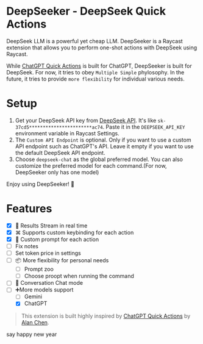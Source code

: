 # DeepSeeker - DeepSeek Quick Actions

DeepSeek LLM is a powerful yet cheap LLM. DeepSeeker is a Raycast extension that allows you to perform one-shot actions with DeepSeek using Raycast.

While [ChatGPT Quick Actions](https://www.raycast.com/alanzchen/chatgpt-quick-actions) is built for ChatGPT, DeepSeeker is built for DeepSeek. For now, it tries to obey `Multiple Simple` phylosophy. In the future, it tries to provide `more flexibility` for individual various needs.

# Setup
1. Get your DeepSeek API key from [DeepSeek API](https://platform.deepseek.com/api_keys). It's like `sk-37cd5***********************ac74`. Paste it in the `DEEPSEEK_API_KEY` environment variable in Raycast Settings.
2. The `Custom API Endpoint` is optional. Only if you want to use a custom API endpoint such as ChatGPT's API. Leave it empty if you want to use the default DeepSeek API endpoint.
3. Choose `deepseek-chat` as the global preferred model. You can also customize the preferred model for each command.(For now, DeepSeeker only has one model)
   
Enjoy using DeepSeeker! 🚀

# Features
- [x] 🚀 Results Stream in real time
- [x] ⌘ Supports custom keybinding for each action
- [x] 📄 Custom prompt for each action
- [ ] Fix notes
- [ ] Set token price in settings
- [ ] 📦 More flexibility for personal needs
  - [ ] Prompt zoo
  - [ ] Choose proopt when running the command
- [ ] 💬 Conversation Chat mode
- [ ] ➕More models support
  - [ ] Gemini
  - [x] ChatGPT

> This extension is built highly inspired by [ChatGPT Quick Actions](https://www.raycast.com/alanzchen/chatgpt-quick-actions) by [Alan Chen](https://www.raycast.com/alanzchen).

say happy new year